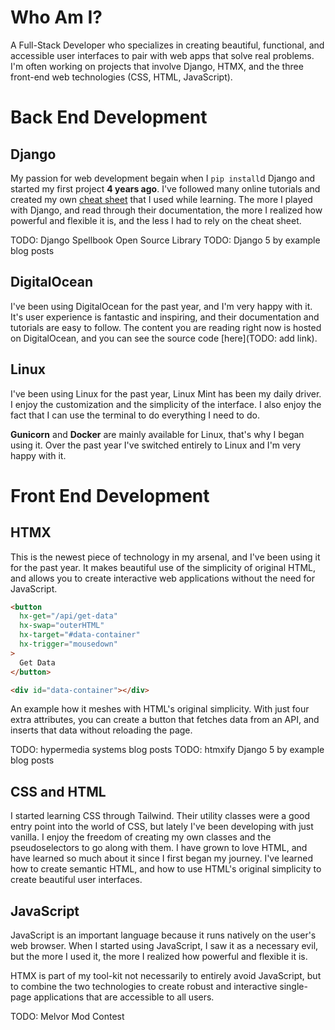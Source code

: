 # Who Am I?

A Full-Stack Developer who specializes in creating beautiful, functional, and accessible user interfaces to pair with web apps that solve real problems. I'm often working on projects that involve Django, HTMX, and the three front-end web technologies (CSS, HTML, JavaScript).

# Back End Development

## Django

My passion for web development begain when I `pip install`d Django and started my first project **4 years ago**. I've followed many online tutorials and created my own [cheat sheet](https://smattymatty.notion.site/Django-ff0fa4854ec44d7095805c4d4d6f79cb?pvs=4) that I used while learning.
The more I played with Django, and read through their documentation, the more I realized how powerful and flexible it is, and the less I had to rely on the cheat sheet.

TODO: Django Spellbook Open Source Library
TODO: Django 5 by example blog posts

## DigitalOcean

I've been using DigitalOcean for the past year, and I'm very happy with it. It's user experience is fantastic and inspiring, and their documentation and tutorials are easy to follow. The content you are reading right now is hosted on DigitalOcean, and you can see the source code [here](TODO: add link).

## Linux

I've been using Linux for the past year, Linux Mint has been my daily driver. I enjoy the customization and the simplicity of the interface. I also enjoy the fact that I can use the terminal to do everything I need to do.

**Gunicorn** and **Docker** are mainly available for Linux, that's why I began using it. Over the past year I've switched entirely to Linux and I'm very happy with it.

# Front End Development

## HTMX

This is the newest piece of technology in my arsenal, and I've been using it for the past year. It makes beautiful use of the simplicity of original HTML, and allows you to create interactive web applications without the need for JavaScript.

```html
<button
  hx-get="/api/get-data"
  hx-swap="outerHTML"
  hx-target="#data-container"
  hx-trigger="mousedown"
>
  Get Data
</button>

<div id="data-container"></div>
```

An example how it meshes with HTML's original simplicity. With just four extra attributes, you can create a button that fetches data from an API, and inserts that data without reloading the page.

TODO: hypermedia systems blog posts
TODO: htmxify Django 5 by example blog posts

## CSS and HTML

I started learning CSS through Tailwind. Their utility classes were a good entry point into the world of CSS, but lately I've been developing with just vanilla. I enjoy the freedom of creating my own classes and the pseudoselectors to go along with them.
I have grown to love HTML, and have learned so much about it since I first began my journey. I've learned how to create semantic HTML, and how to use HTML's original simplicity to create beautiful user interfaces.

## JavaScript

JavaScript is an important language because it runs natively on the user's web browser. When I started using JavaScript, I saw it as a necessary evil, but the more I used it, the more I realized how powerful and flexible it is.

HTMX is part of my tool-kit not necessarily to entirely avoid JavaScript, but to combine the two technologies to create robust and interactive single-page applications that are accessible to all users.

TODO: Melvor Mod Contest

